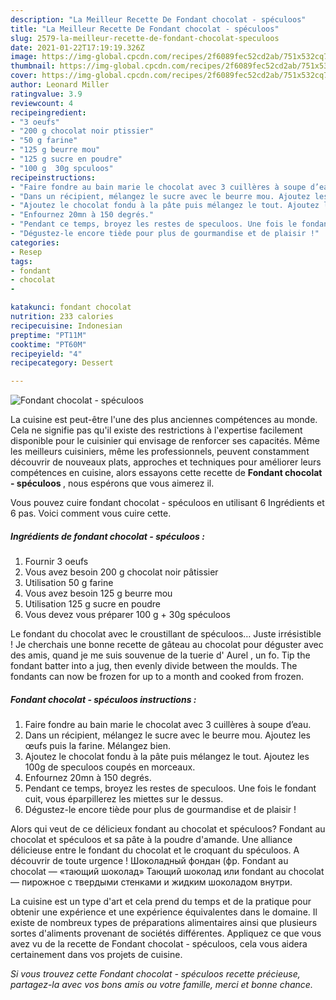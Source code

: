 ```yaml
---
description: "La Meilleur Recette De Fondant chocolat - spéculoos"
title: "La Meilleur Recette De Fondant chocolat - spéculoos"
slug: 2579-la-meilleur-recette-de-fondant-chocolat-speculoos
date: 2021-01-22T17:19:19.326Z
image: https://img-global.cpcdn.com/recipes/2f6089fec52cd2ab/751x532cq70/fondant-chocolat-speculoos-photo-principale-de-la-recette.jpg
thumbnail: https://img-global.cpcdn.com/recipes/2f6089fec52cd2ab/751x532cq70/fondant-chocolat-speculoos-photo-principale-de-la-recette.jpg
cover: https://img-global.cpcdn.com/recipes/2f6089fec52cd2ab/751x532cq70/fondant-chocolat-speculoos-photo-principale-de-la-recette.jpg
author: Leonard Miller
ratingvalue: 3.9
reviewcount: 4
recipeingredient:
- "3 oeufs"
- "200 g chocolat noir ptissier"
- "50 g farine"
- "125 g beurre mou"
- "125 g sucre en poudre"
- "100 g  30g spculoos"
recipeinstructions:
- "Faire fondre au bain marie le chocolat avec 3 cuillères à soupe d’eau."
- "Dans un récipient, mélangez le sucre avec le beurre mou. Ajoutez les œufs puis la farine. Mélangez bien."
- "Ajoutez le chocolat fondu à la pâte puis mélangez le tout. Ajoutez les 100g de speculoos coupés en morceaux."
- "Enfournez 20mn à 150 degrés."
- "Pendant ce temps, broyez les restes de speculoos. Une fois le fondant cuit, vous éparpillerez les miettes sur le dessus."
- "Dégustez-le encore tiède pour plus de gourmandise et de plaisir !"
categories:
- Resep
tags:
- fondant
- chocolat
- 

katakunci: fondant chocolat  
nutrition: 233 calories
recipecuisine: Indonesian
preptime: "PT11M"
cooktime: "PT60M"
recipeyield: "4"
recipecategory: Dessert

---
```



![Fondant chocolat - spéculoos](https://img-global.cpcdn.com/recipes/2f6089fec52cd2ab/751x532cq70/fondant-chocolat-speculoos-photo-principale-de-la-recette.jpg)

La cuisine est peut-être l'une des plus anciennes compétences au monde. Cela ne signifie pas qu'il existe des restrictions à l'expertise facilement disponible pour le cuisinier qui envisage de renforcer ses capacités. Même les meilleurs cuisiniers, même les professionnels, peuvent constamment découvrir de nouveaux plats, approches et techniques pour améliorer leurs compétences en cuisine, alors essayons cette recette de <strong> Fondant chocolat - spéculoos </strong>, nous espérons que vous aimerez il.

<!--inarticleads1-->

Vous pouvez cuire fondant chocolat - spéculoos en utilisant 6 Ingrédients et 6 pas. Voici comment vous cuire cette.

##### Ingrédients de fondant chocolat - spéculoos :

1. Fournir 3 oeufs
1. Vous avez besoin 200 g chocolat noir pâtissier
1. Utilisation 50 g farine
1. Vous avez besoin 125 g beurre mou
1. Utilisation 125 g sucre en poudre
1. Vous devez vous préparer 100 g + 30g spéculoos


Le fondant du chocolat avec le croustillant de spéculoos… Juste irrésistible ! Je cherchais une bonne recette de gâteau au chocolat pour déguster avec des amis, quand je me suis souvenue de la tuerie d&#39; Aurel , un fo. Tip the fondant batter into a jug, then evenly divide between the moulds. The fondants can now be frozen for up to a month and cooked from frozen. 

<!--inarticleads2-->

##### Fondant chocolat - spéculoos instructions :

1. Faire fondre au bain marie le chocolat avec 3 cuillères à soupe d’eau.
1. Dans un récipient, mélangez le sucre avec le beurre mou. Ajoutez les œufs puis la farine. Mélangez bien.
1. Ajoutez le chocolat fondu à la pâte puis mélangez le tout. Ajoutez les 100g de speculoos coupés en morceaux.
1. Enfournez 20mn à 150 degrés.
1. Pendant ce temps, broyez les restes de speculoos. Une fois le fondant cuit, vous éparpillerez les miettes sur le dessus.
1. Dégustez-le encore tiède pour plus de gourmandise et de plaisir !


Alors qui veut de ce délicieux fondant au chocolat et spéculoos? Fondant au chocolat et spéculoos et sa pâte à la poudre d&#39;amande. Une alliance délicieuse entre le fondant du chocolat et le croquant du spéculoos. A découvrir de toute urgence ! Шоколадный фондан (фр. Fondant au chocolat — «тающий шоколад» Тающий шоколад или fondant au chocolat — пирожное с твердыми стенками и жидким шоколадом внутри. 

<!--inarticleads1-->

<p>
La cuisine est un type d'art et cela prend du temps et de la pratique pour obtenir une expérience et une expérience équivalentes dans le domaine. Il existe de nombreux types de préparations alimentaires ainsi que plusieurs sortes d'aliments provenant de sociétés différentes. Appliquez ce que vous avez vu de la recette de Fondant chocolat - spéculoos, cela vous aidera certainement dans vos projets de cuisine.
</p>

<p>
<i>Si vous trouvez cette Fondant chocolat - spéculoos recette précieuse, partagez-la avec vos bons amis ou votre famille, merci et bonne chance.</i>
</p>
